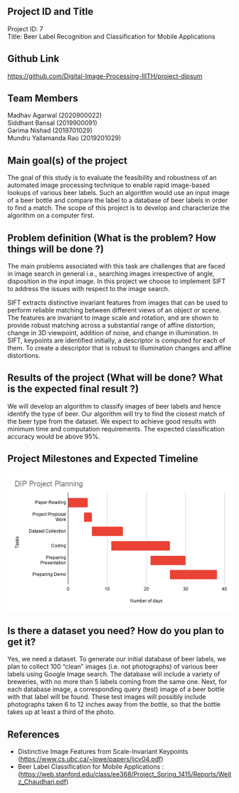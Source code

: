 ## Project ID and Title

Project ID: 7<br>
Title: Beer Label Recognition and Classification for Mobile Applications

## Github Link

https://github.com/Digital-Image-Processing-IIITH/project-dipsum

## Team Members 

Madhav Agarwal (2020900022)<br>
Siddhant Bansal (2019900091)<br>
Garima Nishad (2019701029)<br>
Mundru Yallamanda Rao (2019201029)

## Main goal(s) of the project

The goal of this study is to evaluate the feasibility and robustness of an automated image processing technique to enable rapid image-based lookups of various beer labels. 
Such an algorithm would use an input image of a beer bottle and compare the label to a database of beer labels in order to find a match. 
The scope of this project is to develop and characterize the algorithm on a computer first.

## Problem definition (What is the problem? How things will be done ?)


The main problems associated with this task are challenges that are faced in image search in general i.e., searching images irrespective of angle, disposition in the input image.
In this project we choose to implement SIFT to address the issues with respect to the image search.

SIFT extracts distinctive invariant features from images that can be used to perform reliable matching between different views of an object or scene. 
The features are invariant to image scale and rotation, and are shown to provide robust matching across a substantial range of affine distortion, change in 3D viewpoint, addition of noise, and change in illumination. 
In SIFT, keypoints are identified  initially, a descriptor is computed for each of them. 
To create a descriptor that is robust to illumination changes and affine distortions.

## Results of the project (What will be done? What is the expected final result ?)
We will develop an algorithm to classify images of beer labels and hence identify the type of beer. 
Our algorithm will try to find the closest match of the beer type from the dataset. 
We expect to achieve good results with minimum time and computation requirements. 
The expected classification accuracy would be above 95%.

## Project Milestones and Expected Timeline

![Project Planning](images/DIP_Project_Planning.png)

## Is there a dataset you need? How do you plan to get it?

Yes, we need a dataset. 
To generate our initial database of beer labels, we plan to collect 100 “clean” images (i.e. not photographs) of various beer labels using Google Image search. 
The database will include a variety of breweries, with no more than 5 labels coming from the same one. 
Next, for each database image, a corresponding query (test) image of a beer bottle with that label will be found. 
These test images will possibly include photographs taken 6 to 12 inches away from the bottle, so that the bottle takes up at least a third of the photo.



## References
- Distinctive Image Features from Scale-Invariant Keypoints (https://www.cs.ubc.ca/~lowe/papers/ijcv04.pdf)
- Beer Label Classification for Mobile Applications : (https://web.stanford.edu/class/ee368/Project_Spring_1415/Reports/Weitz_Chaudhari.pdf)
